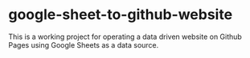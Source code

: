 # google-sheet-to-github-website
This is a working project for operating a data driven website on Github Pages using Google Sheets as a data source.
